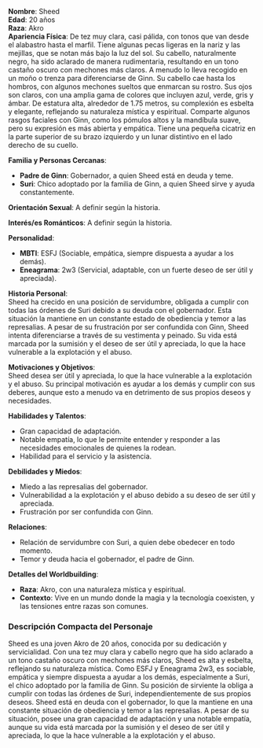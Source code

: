 **Nombre**: Sheed  
**Edad**: 20 años  
**Raza**: Akro  
**Apariencia Física**: De tez muy clara, casi pálida, con tonos que van desde el alabastro hasta el marfil. Tiene algunas pecas ligeras en la nariz y las mejillas, que se notan más bajo la luz del sol. Su cabello, naturalmente negro, ha sido aclarado de manera rudimentaria, resultando en un tono castaño oscuro con mechones más claros. A menudo lo lleva recogido en un moño o trenza para diferenciarse de Ginn. Su cabello cae hasta los hombros, con algunos mechones sueltos que enmarcan su rostro. Sus ojos son claros, con una amplia gama de colores que incluyen azul, verde, gris y ámbar. De estatura alta, alrededor de 1.75 metros, su complexión es esbelta y elegante, reflejando su naturaleza mística y espiritual. Comparte algunos rasgos faciales con Ginn, como los pómulos altos y la mandíbula suave, pero su expresión es más abierta y empática. Tiene una pequeña cicatriz en la parte superior de su brazo izquierdo y un lunar distintivo en el lado derecho de su cuello.

**Familia y Personas Cercanas**:

- **Padre de Ginn**: Gobernador, a quien Sheed está en deuda y teme.
- **Suri**: Chico adoptado por la familia de Ginn, a quien Sheed sirve y ayuda constantemente.

**Orientación Sexual**: A definir según la historia.

**Interés/es Románticos**: A definir según la historia.

**Personalidad**:

- **MBTI**: ESFJ (Sociable, empática, siempre dispuesta a ayudar a los demás).
- **Eneagrama**: 2w3 (Servicial, adaptable, con un fuerte deseo de ser útil y apreciada).

**Historia Personal**:  
Sheed ha crecido en una posición de servidumbre, obligada a cumplir con todas las órdenes de Suri debido a su deuda con el gobernador. Esta situación la mantiene en un constante estado de obediencia y temor a las represalias. A pesar de su frustración por ser confundida con Ginn, Sheed intenta diferenciarse a través de su vestimenta y peinado. Su vida está marcada por la sumisión y el deseo de ser útil y apreciada, lo que la hace vulnerable a la explotación y el abuso.

**Motivaciones y Objetivos**:  
Sheed desea ser útil y apreciada, lo que la hace vulnerable a la explotación y el abuso. Su principal motivación es ayudar a los demás y cumplir con sus deberes, aunque esto a menudo va en detrimento de sus propios deseos y necesidades.

**Habilidades y Talentos**:

- Gran capacidad de adaptación.
- Notable empatía, lo que le permite entender y responder a las necesidades emocionales de quienes la rodean.
- Habilidad para el servicio y la asistencia.

**Debilidades y Miedos**:

- Miedo a las represalias del gobernador.
- Vulnerabilidad a la explotación y el abuso debido a su deseo de ser útil y apreciada.
- Frustración por ser confundida con Ginn.

**Relaciones**:

- Relación de servidumbre con Suri, a quien debe obedecer en todo momento.
- Temor y deuda hacia el gobernador, el padre de Ginn.

**Detalles del Worldbuilding**:

- **Raza**: Akro, con una naturaleza mística y espiritual.
- **Contexto**: Vive en un mundo donde la magia y la tecnología coexisten, y las tensiones entre razas son comunes.

### Descripción Compacta del Personaje

Sheed es una joven Akro de 20 años, conocida por su dedicación y servicialidad. Con una tez muy clara y cabello negro que ha sido aclarado a un tono castaño oscuro con mechones más claros, Sheed es alta y esbelta, reflejando su naturaleza mística. Como ESFJ y Eneagrama 2w3, es sociable, empática y siempre dispuesta a ayudar a los demás, especialmente a Suri, el chico adoptado por la familia de Ginn. Su posición de sirviente la obliga a cumplir con todas las órdenes de Suri, independientemente de sus propios deseos. Sheed está en deuda con el gobernador, lo que la mantiene en una constante situación de obediencia y temor a las represalias. A pesar de su situación, posee una gran capacidad de adaptación y una notable empatía, aunque su vida está marcada por la sumisión y el deseo de ser útil y apreciada, lo que la hace vulnerable a la explotación y el abuso.